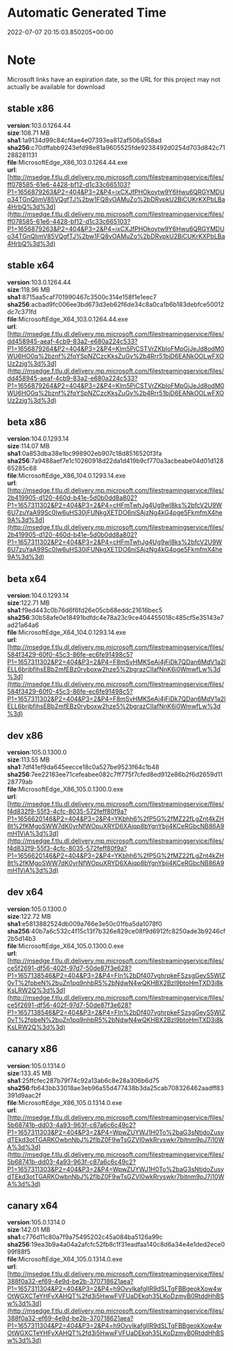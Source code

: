 # Automatic Generated Time
2022-07-07 20:15:03.850205+00:00

# Note
Microsoft links have an expiration date, so the URL for this project may not actually be available for download

## stable x86
**version**:103.0.1264.44  
**size**:108.71 MB  
**sha1**:1a9134d99c84cf4ae4e07393ea812af506a558ad  
**sha256**:c70dffabb9243efd98e81a9605525fde9238492d0254d703d842c71288281131  
**file**:MicrosoftEdge_X86_103.0.1264.44.exe  
**url**:[http://msedge.f.tlu.dl.delivery.mp.microsoft.com/filestreamingservice/files/ff078585-61e6-4428-bf12-d1c33c665103?P1=1656879263&P2=404&P3=2&P4=ixCXJfPHOkoytw9Y6Hwu6QRGYMDUo34TGnQljmV85VQgfTJ%2bw1FQ8vOAMuZo%2bDRvpkU2BiCUKrKXPbLBa4HrbQ%3d%3d](http://msedge.f.tlu.dl.delivery.mp.microsoft.com/filestreamingservice/files/ff078585-61e6-4428-bf12-d1c33c665103?P1=1656879263&P2=404&P3=2&P4=ixCXJfPHOkoytw9Y6Hwu6QRGYMDUo34TGnQljmV85VQgfTJ%2bw1FQ8vOAMuZo%2bDRvpkU2BiCUKrKXPbLBa4HrbQ%3d%3d)  

## stable x64
**version**:103.0.1264.44  
**size**:118.96 MB  
**sha1**:8715aa5caf701990467c3500c314e158f1e1eec7  
**sha256**:acbad9fc006ee3bd673d3eb62f6de34c8a0ca1b6b183debfce50012dc7c371fd  
**file**:MicrosoftEdge_X64_103.0.1264.44.exe  
**url**:[http://msedge.f.tlu.dl.delivery.mp.microsoft.com/filestreamingservice/files/dd458945-aeaf-4cb9-83a2-e680a224c533?P1=1656879264&P2=404&P3=2&P4=Klm5PjCSTVrZKbIoFMpGjJeJd8odM0WU6HO0q%2bznf%2fqYSpNZCzcKksZuGv%2b4Rrr51bjD6EANkOOLwFXOUz2zjg%3d%3d](http://msedge.f.tlu.dl.delivery.mp.microsoft.com/filestreamingservice/files/dd458945-aeaf-4cb9-83a2-e680a224c533?P1=1656879264&P2=404&P3=2&P4=Klm5PjCSTVrZKbIoFMpGjJeJd8odM0WU6HO0q%2bznf%2fqYSpNZCzcKksZuGv%2b4Rrr51bjD6EANkOOLwFXOUz2zjg%3d%3d)  

## beta x86
**version**:104.0.1293.14  
**size**:114.07 MB  
**sha1**:0a853dba38e1bc998902eb907c18d8516520f3fa  
**sha256**:7a9488aef7e1c10260918d22da1d419b9cf770a3acbeabe04d01d12865285c68  
**file**:MicrosoftEdge_X86_104.0.1293.14.exe  
**url**:[http://msedge.f.tlu.dl.delivery.mp.microsoft.com/filestreamingservice/files/2b419905-d120-460d-b41e-5d0b0dd8a802?P1=1657311302&P2=404&P3=2&P4=cHFmTwhJg4Ug9wI8ks%2bfcV2U9W6U7zuYaA99Sc0Iw6uHS30jFUNkgXETDO6niSAjzNg4kG4pge5FkmfmX4he9A%3d%3d](http://msedge.f.tlu.dl.delivery.mp.microsoft.com/filestreamingservice/files/2b419905-d120-460d-b41e-5d0b0dd8a802?P1=1657311302&P2=404&P3=2&P4=cHFmTwhJg4Ug9wI8ks%2bfcV2U9W6U7zuYaA99Sc0Iw6uHS30jFUNkgXETDO6niSAjzNg4kG4pge5FkmfmX4he9A%3d%3d)  

## beta x64
**version**:104.0.1293.14  
**size**:122.71 MB  
**sha1**:f9ed443c0b76d6f6fd26e05cb68eddc21616bec5  
**sha256**:30b58afe0e18491bdfdc4e78a23c9ce404455018c485cf5e35143e7ad21a64a6  
**file**:MicrosoftEdge_X64_104.0.1293.14.exe  
**url**:[http://msedge.f.tlu.dl.delivery.mp.microsoft.com/filestreamingservice/files/584f3429-60f0-45c3-86fe-ec6fe91498c5?P1=1657311302&P2=404&P3=2&P4=F8mSvHMKSeAi4jFiDk7QDan6MdV1a2lELL6brjbfihsEBb2mfEBz0ryboxw2hze5%2bgrazClIafNnK6i0WmwfLw%3d%3d](http://msedge.f.tlu.dl.delivery.mp.microsoft.com/filestreamingservice/files/584f3429-60f0-45c3-86fe-ec6fe91498c5?P1=1657311302&P2=404&P3=2&P4=F8mSvHMKSeAi4jFiDk7QDan6MdV1a2lELL6brjbfihsEBb2mfEBz0ryboxw2hze5%2bgrazClIafNnK6i0WmwfLw%3d%3d)  

## dev x86
**version**:105.0.1300.0  
**size**:113.55 MB  
**sha1**:7df41ef9da645eecce18c0a527be9523f64c1b48  
**sha256**:7ee22183ee71cefeabee082c7ff775f7cfed8ed912e86b2f6d2659d1128779ab  
**file**:MicrosoftEdge_X86_105.0.1300.0.exe  
**url**:[http://msedge.f.tlu.dl.delivery.mp.microsoft.com/filestreamingservice/files/f4d832f9-55f3-4cfc-8035-572feff80f9a?P1=1656620146&P2=404&P3=2&P4=YKbhh6%2fP5G%2fMZ22fLgZnt4kZH8t%2fKMgoSWW7dK0yrNfWOpuXRYD6XAiqp8bYgnYbji4KCeRGbcNB86A9mH1ViA%3d%3d](http://msedge.f.tlu.dl.delivery.mp.microsoft.com/filestreamingservice/files/f4d832f9-55f3-4cfc-8035-572feff80f9a?P1=1656620146&P2=404&P3=2&P4=YKbhh6%2fP5G%2fMZ22fLgZnt4kZH8t%2fKMgoSWW7dK0yrNfWOpuXRYD6XAiqp8bYgnYbji4KCeRGbcNB86A9mH1ViA%3d%3d)  

## dev x64
**version**:105.0.1300.0  
**size**:122.72 MB  
**sha1**:e5813882524db009a766e3e50c01fba5da1078f0  
**sha256**:40b7a6c532c4f15c13f7b326e829ce08f9d6912fc8250ade3b9246cf2b5d14b3  
**file**:MicrosoftEdge_X64_105.0.1300.0.exe  
**url**:[http://msedge.f.tlu.dl.delivery.mp.microsoft.com/filestreamingservice/files/ce5f2691-df56-402f-97d7-50de87f3e628?P1=1657138546&P2=404&P3=2&P4=FIn%2bDf407vghrpkeFSzsgGeyS5WIZ0vT%2fpbeN%2buZn1pq9nhbR5%2bNdwN4wQKHBX2BzI9btoHmTXD3i8kKsLRW2Q%3d%3d](http://msedge.f.tlu.dl.delivery.mp.microsoft.com/filestreamingservice/files/ce5f2691-df56-402f-97d7-50de87f3e628?P1=1657138546&P2=404&P3=2&P4=FIn%2bDf407vghrpkeFSzsgGeyS5WIZ0vT%2fpbeN%2buZn1pq9nhbR5%2bNdwN4wQKHBX2BzI9btoHmTXD3i8kKsLRW2Q%3d%3d)  

## canary x86
**version**:105.0.1314.0  
**size**:133.45 MB  
**sha1**:25ffcfec287b79f74c92a13ab6c8e28a306b6d75  
**sha256**:fb643bb33018ae3eb96a55d477438b3da25cab708326462aadff83391d9aac2f  
**file**:MicrosoftEdge_X86_105.0.1314.0.exe  
**url**:[http://msedge.f.tlu.dl.delivery.mp.microsoft.com/filestreamingservice/files/5b68741b-dd03-4a93-963f-c87a6c6c49c2?P1=1657311303&P2=404&P3=2&P4=WpwZUYWJ1H0To%2baG3sNtjdoZusydTEkd3otTGARKOwbnNbJ%2fIbZ0F9wTsGZVl0wkRryswkr7bitnm9pJ7j10WA%3d%3d](http://msedge.f.tlu.dl.delivery.mp.microsoft.com/filestreamingservice/files/5b68741b-dd03-4a93-963f-c87a6c6c49c2?P1=1657311303&P2=404&P3=2&P4=WpwZUYWJ1H0To%2baG3sNtjdoZusydTEkd3otTGARKOwbnNbJ%2fIbZ0F9wTsGZVl0wkRryswkr7bitnm9pJ7j10WA%3d%3d)  

## canary x64
**version**:105.0.1314.0  
**size**:142.01 MB  
**sha1**:c776d11c80a7f9a75495202c45a084ba5126a99c  
**sha256**:19ea3b9a4a04a2afcfc52fb8c1f31eadfaa140c8d6a34e4e1ded2ece099f88f5  
**file**:MicrosoftEdge_X64_105.0.1314.0.exe  
**url**:[http://msedge.f.tlu.dl.delivery.mp.microsoft.com/filestreamingservice/files/388f0a32-ef69-4e9d-be2b-370718621aea?P1=1657311304&P2=404&P3=2&P4=h9OvvIkafgIIR9dSLTgFBBgeokXow4wOtWGXCTeYHFyXAHQT%2fd3i5HwwFVFUaDEkqh35LKoDzmyB0RtddHhBSw%3d%3d](http://msedge.f.tlu.dl.delivery.mp.microsoft.com/filestreamingservice/files/388f0a32-ef69-4e9d-be2b-370718621aea?P1=1657311304&P2=404&P3=2&P4=h9OvvIkafgIIR9dSLTgFBBgeokXow4wOtWGXCTeYHFyXAHQT%2fd3i5HwwFVFUaDEkqh35LKoDzmyB0RtddHhBSw%3d%3d)  

